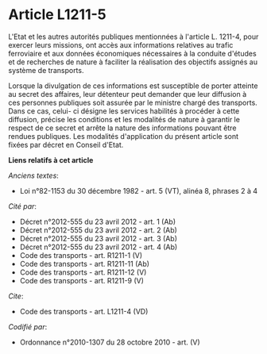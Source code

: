 # Article L1211-5

L'Etat et les autres autorités publiques mentionnées à l'article L. 1211-4, pour exercer leurs missions, ont accès aux
informations relatives au trafic ferroviaire et aux données économiques nécessaires à la conduite d'études et de recherches
de nature à faciliter la réalisation des objectifs assignés au système de transports. 

Lorsque la divulgation de ces informations est susceptible de porter atteinte au secret des affaires, leur détenteur peut
demander que leur diffusion à ces personnes publiques soit assurée par le ministre chargé des transports. Dans ce cas, celui-
ci désigne les services habilités à procéder à cette diffusion, précise les conditions et les modalités de nature à garantir
le respect de ce secret et arrête la nature des informations pouvant être rendues publiques. Les modalités d'application du
présent article sont fixées par décret en Conseil d'Etat.

**Liens relatifs à cet article**

_Anciens textes_:

  - Loi n°82-1153 du 30 décembre 1982 - art. 5 (VT), alinéa 8, phrases 2 à 4

_Cité par_:

  - Décret n°2012-555 du 23 avril 2012 - art. 1 (Ab)
  - Décret n°2012-555 du 23 avril 2012 - art. 2 (Ab)
  - Décret n°2012-555 du 23 avril 2012 - art. 3 (Ab)
  - Décret n°2012-555 du 23 avril 2012 - art. 4 (Ab)
  - Code des transports - art. R1211-1 (V)
  - Code des transports - art. R1211-11 (Ab)
  - Code des transports - art. R1211-12 (V)
  - Code des transports - art. R1211-9 (V)

_Cite_:

  - Code des transports - art. L1211-4 (VD)

_Codifié par_:

  - Ordonnance n°2010-1307 du 28 octobre 2010 - art. (V)

